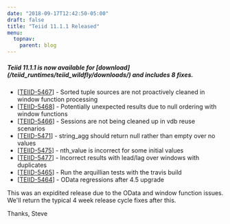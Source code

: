 ```yaml
---
date: "2018-09-17T12:42:50-05:00"
draft: false
title: "Teiid 11.1.1 Released"
menu:
  topnav:
    parent: blog
---
```


##### Teiid 11.1.1 is now available for [download] (/teiid_runtimes/teiid_wildfly/downloads/) and includes 8 fixes.

<!--more-->

<ul>
<li>[<a href='https://issues.redhat.com/browse/TEIID-5467'>TEIID-5467</a>] -         Sorted tuple sources are not proactively cleaned in window function processing
</li>
<li>[<a href='https://issues.redhat.com/browse/TEIID-5468'>TEIID-5468</a>] -         Potentially unexpected results due to null ordering with window functions
</li>
<li>[<a href='https://issues.redhat.com/browse/TEIID-5466'>TEIID-5466</a>] -         Sessions are not being cleaned up in vdb reuse scenarios
</li>
<li>[<a href='https://issues.redhat.com/browse/TEIID-5471'>TEIID-5471</a>] -         string_agg should return null rather than empty over no values
</li>
<li>[<a href='https://issues.redhat.com/browse/TEIID-5475'>TEIID-5475</a>] -         nth_value is incorrect for some initial values
</li>
<li>[<a href='https://issues.redhat.com/browse/TEIID-5477'>TEIID-5477</a>] -         Incorrect results with lead/lag over windows with duplicates
</li>
<li>[<a href='https://issues.redhat.com/browse/TEIID-5465'>TEIID-5465</a>] -         Run the arquillian tests with the travis build
</li>
<li>[<a href='https://issues.redhat.com/browse/TEIID-5464'>TEIID-5464</a>] -         OData regressions after 4.5 upgrade
</li>
</ul>

This was an expidited release due to the OData and window function issues.  We'll return the typical 4 week release cycle fixes after this.

Thanks,
Steve

